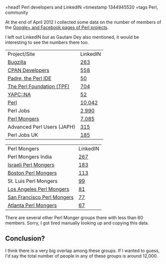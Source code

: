 =head1 Perl developers and LinkedIN
=timestamp 1344945520
=tags Perl, community



At the end of April 2012 I collected some data on the number of members of
the <a href="/facebook-vs-google-plus-for-perl-projects.html">Google+ and Facebook pages of Perl projects</a>.

I left out LinkedIN but as Gautam Dey also mentioned, it would be interesting to see the numbers there too.



<table>
<tr><td>Project/Site</td><td>LinkedIN</td></tr>

<tr><td><a href="http://www.bugzilla.org/">Bugzilla</a></td>
<td><a href="http://www.linkedin.com/groups/?gid=2736001">263</a></td>
</tr>

<tr><td><a href="http://cpan.org/">CPAN Developers</a></td>
<td><a href="http://www.linkedin.com/groups?gid=41338">558</a></td>
</tr>

<tr><td><a href="http://padre.perlide.org/">Padre, the Perl IDE</a></td>
<td><a href="http://www.linkedin.com/groups?gid=2460957">50</a></td>
</tr>

<tr><td><a href="http://www.perlfoundation.org/">The Perl Foundation (TPF)</a></td>
<td><a href="http://www.linkedin.com/groups?gid=39178">704</a></td>
</tr>

<tr><td><a href="http://yapcna.org/">YAPC::NA</a></td>
<td><a href="http://www.linkedin.com/groups?gid=3982433">52</a></td>
</tr>

<tr><td><a href="http://perl.org/">Perl</a></td>
<td><a href="http://www.linkedin.com/groups?gid=106254">10,042</a></td>
</tr>

<tr><td>Perl Jobs</td>
<td><a href="http://www.linkedin.com/groups?gid=1332857">2,990</a></td>
</tr>

<tr><td><a href="http://pm.org/">Perl Mongers</a></td>
<td><a href="http://www.linkedin.com/groups?gid=40830">7.085</a></td>
</tr>

<tr><td>Advanced Perl Users (JAPH)</td>
<td><a href="http://www.linkedin.com/groups?gid=96421">315</a></td>
</tr>

<tr><td>Perl Jobs UK</td>
<td><a href="http://www.linkedin.com/groups?gid=4325859">185</a></td>
</tr>
</table>

<table>
<tr><td>Perl Mongers</td><td>LinkedIN</td></tr>

<tr><td>Perl Mongers India</td>
<td><a href="http://www.linkedin.com/groups?gid=3038635">267</a></td>
</tr>

<tr><td><a href="http://perl.org.il/">Israeli Perl Mongers</a></td>
<td><a href="http://www.linkedin.com/groups?gid=648">183</a></td>
</tr>

<tr><td><a href="http://boston.pm.org/">Boston Perl Mongers</a></td>
<td><a href="http://www.linkedin.com/groups?gid=41363">113</a></td>
</tr>

<tr><td>St. Luis Perl Mongers</td>
<td><a href="http://www.linkedin.com/groups?gid=93002">99</a></td>
</tr>

<tr><td><a href="http://losangeles.pm.org/">Los Angeles Perl Mongers</a></td>
<td><a href="http://www.linkedin.com/groups?gid=2804627">81</a></td>
</tr>

<tr><td><a href="http://sf.pm.org/">San Francisco Perl Mongers</a></td>
<td><a href="http://www.linkedin.com/groups?gid=932197">77</a></td>
</tr>

<tr><td><a href="http://atlanta.pm.org/">Atlanta Perl Mongers</a></td>
<td><a href="http://www.linkedin.com/groups?gid=158066">67</a></td>
</tr>

</table>

There are several other Perl Monger groups there with less than 60 members.
Sorry, I got tired manually looking up and copying this data.


<h2>Conclusion?</h2>

I think there is a very big overlap among these groups. If I wanted to guess,
I'd say the total number of people in any of these groups is around 12,000.

